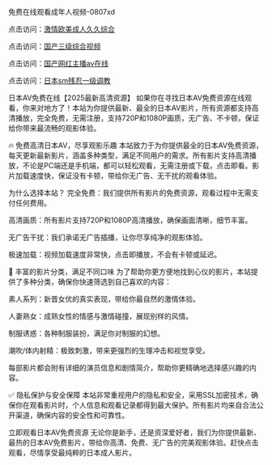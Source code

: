 免费在线观看成年人视频-0807xd


点击访问：<a href="https://heiliaowzu4ur.pages.dev">激情欧美成人久久综合</a>

点击访问：<a href="https://heiliaoxqkkct.pages.dev">国产三级综合视频</a>

点击访问：<a href="https://heiliaozj3tjd.pages.dev">国产网红主播av在线</a>

点击访问：<a href="https://heiliaoxwd5i8.pages.dev">日本sm残忍一级调教</a>


日本AV免费在线【2025最新高清资源】
如果你在寻找日本AV免费资源在线观看，你来对地方了！本站为你提供最新、最全的日本AV影片，所有资源都支持高清播放，完全免费，无需注册，支持720P和1080P画质，无广告、不卡顿，保证给你带来最流畅的观影体验。

🔥 免费高清日本AV，尽享观影乐趣
本站致力于为你提供最全的日本AV免费资源，每天更新最新影片，涵盖多种类型，满足不同用户的需求。所有影片支持高清播放，不论是PC端还是手机端，都可以轻松观看，无需注册或下载，点击即看。影片加载速度快，保证没有卡顿，带给你无广告、无干扰的观看体验。

为什么选择本站？
完全免费：我们提供所有影片的免费资源，观看过程中无需支付任何费用。

高清画质：所有影片支持720P和1080P高清播放，确保画面清晰，细节丰富。

无广告干扰：我们承诺无广告插播，让你尽享纯净的观影体验。

极速加载：视频加载速度非常快，点击即播放，不会有卡顿或延迟。

🧡 丰富的影片分类，满足不同口味
为了帮助你更方便地找到心仪的影片，本站提供了多种分类，确保你快速筛选到自己喜欢的内容：

素人系列：新晋女优的真实表现，带给你最自然的激情体验。

人妻熟女：成熟女性的情感与激情碰撞，展现别样的风情。

制服诱惑：各种制服装扮，满足你对制服的幻想。

潮吹/体内射精：极致刺激，带来更强烈的生理冲击和视觉享受。

每部影片都会附有详细的演员信息和剧情简介，帮助你更精确地选择感兴趣的内容。

✅ 隐私保护与安全保障
本站非常重视用户的隐私和安全，采用SSL加密技术，确保你在观看影片时，个人信息和观看记录都得到最大保护。所有影片均来自合法公开渠道，确保内容的安全性和可靠性。

立即观看日本AV免费资源
无论你是新手，还是资深爱好者，我们为你提供最新、最热的日本AV免费影片，带给你高清、免费、无广告的完美观影体验。赶快点击观看，尽情享受最纯粹的日本成人影片。



<span style="display:none;">[Canonical link]( https://github.com/562xda/78502 ）</span>

